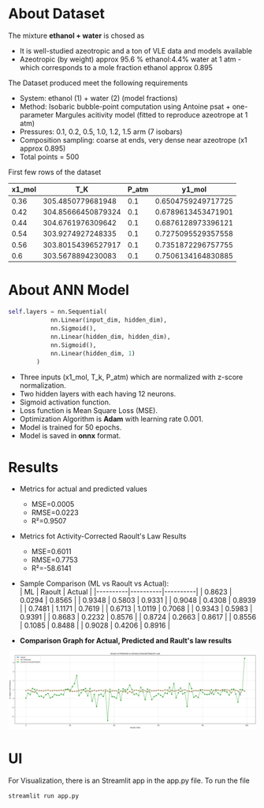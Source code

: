 # About Dataset

The mixture **ethanol + water** is chosed as

- It is well-studied azeotropic and a ton of VLE data and models available
- Azeotropic (by weight) approx 95.6 % ethanol:4.4% water at 1 atm - which corresponds to a mole fraction ethanol approx 0.895

The Dataset produced meet the following requirements

- System: ethanol (1) + water (2) (model fractions)
- Method: Isobaric bubble-point computation using Antoine psat + one-parameter Margules acitivity model (fitted to reproduce azeotrope at 1 atm)
- Pressures: 0.1, 0.2, 0.5, 1.0, 1.2, 1.5 arm (7 isobars)
- Composition sampling: coarse at ends, very dense near azeotrope (x1 approx 0.895)
- Total points = 500

First few rows of the dataset

| x1_mol | T_K                | P_atm | y1_mol             |
| ------ | ------------------ | ----- | ------------------ |
| 0.36   | 305.4850779681948  | 0.1   | 0.6504759249717725 |
| 0.42   | 304.85666450879324 | 0.1   | 0.6789613453471901 |
| 0.44   | 304.6761976309642  | 0.1   | 0.6876128973396121 |
| 0.54   | 303.9274927248335  | 0.1   | 0.7275095529357558 |
| 0.56   | 303.80154396527917 | 0.1   | 0.7351872296757755 |
| 0.6    | 303.5678894230083  | 0.1   | 0.7506134164830885 |

# About ANN Model

```python
self.layers = nn.Sequential(
            nn.Linear(input_dim, hidden_dim),
            nn.Sigmoid(),
            nn.Linear(hidden_dim, hidden_dim),
            nn.Sigmoid(),
            nn.Linear(hidden_dim, 1)
        )
```

- Three inputs (x1_mol, T_k, P_atm) which are normalized with z-score normalization.
- Two hidden layers with each having 12 neurons.
- Sigmoid activation function.
- Loss function is Mean Square Loss (MSE).
- Optimization Algorithm is **Adam** with learning rate 0.001.
- Model is trained for 50 epochs.
- Model is saved in **onnx** format.

# Results

- Metrics for actual and predicted values
  - MSE=0.0005
  - RMSE=0.0223
  - R²=0.9507
- Metrics fot Activity-Corrected Raoult's Law Results
  - MSE=0.6011
  - RMSE=0.7753
  - R²=-58.6141
- Sample Comparison (ML vs Raoult vs Actual):  
  | ML | Raoult | Actual |
  |----------|----------|----------|
  | 0.8623 | 0.0294 | 0.8565 |
  | 0.9348 | 0.5803 | 0.9331 |
  | 0.9048 | 0.4308 | 0.8939 |
  | 0.7481 | 1.1171 | 0.7619 |
  | 0.6713 | 1.0119 | 0.7068 |
  | 0.9343 | 0.5983 | 0.9391 |
  | 0.8683 | 0.2232 | 0.8576 |
  | 0.8724 | 0.2663 | 0.8617 |
  | 0.8556 | 0.1085 | 0.8488 |
  | 0.9028 | 0.4206 | 0.8916 |

- **Comparison Graph for Actual, Predicted and Rault's law results**

![Alt text](image-1.png)

# UI

For Visualization, there is an Streamlit app in the app.py file. To run the file

```python
streamlit run app.py
```

